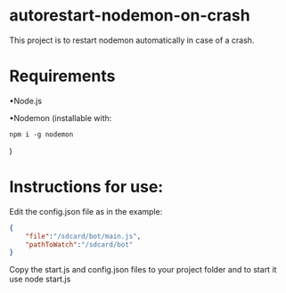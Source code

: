 # autorestart-nodemon-on-crash

This project is to restart nodemon automatically in case of a crash.

# Requirements
•Node.js

•Nodemon (installable with:
```
npm i -g nodemon
```
)
# Instructions for use:

Edit the config.json file as in the example:
```json
{
    "file":"/sdcard/bot/main.js",
    "pathToWatch":"/sdcard/bot"
}
```
Copy the start.js and config.json files to your project folder and to start it use node start.js
